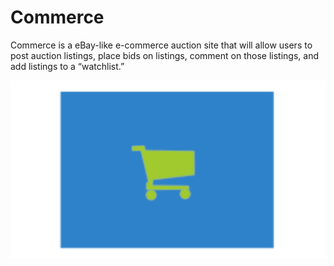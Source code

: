 # Commerce
Commerce is a eBay-like e-commerce auction site that will allow users to post auction listings, place bids on listings, comment on those listings, and add listings to a “watchlist.”

![banner](./assets/commerce_logo_large.png)

